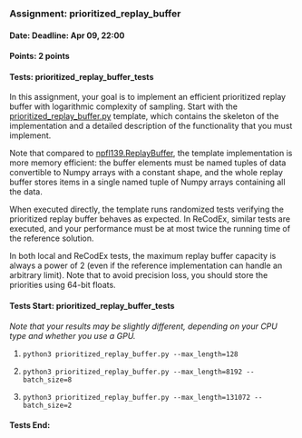 ### Assignment: prioritized_replay_buffer
#### Date: Deadline: Apr 09, 22:00
#### Points: 2 points
#### Tests: prioritized_replay_buffer_tests

In this assignment, your goal is to implement an efficient prioritized replay
buffer with logarithmic complexity of sampling. Start with the
[prioritized_replay_buffer.py](https://github.com/ufal/npfl139/tree/master/labs/05/prioritized_replay_buffer.py)
template, which contains the skeleton of the implementation and a detailed
description of the functionality that you must implement.

Note that compared to
[npfl139.ReplayBuffer](https://github.com/ufal/npfl139/blob/master/labs/npfl139/replay_buffer.py),
the template implementation is more memory efficient: the buffer elements must
be named tuples of data convertible to Numpy arrays with a constant shape,
and the whole replay buffer stores items in a single named tuple of Numpy
arrays containing all the data.

When executed directly, the template runs randomized tests verifying the
prioritized replay buffer behaves as expected. In ReCodEx, similar tests are
executed, and your performance must be at most twice the running time of the
reference solution.

In both local and ReCodEx tests, the maximum replay buffer capacity is always
a power of 2 (even if the reference implementation can handle an arbitrary
limit). Note that to avoid precision loss, you should store the priorities using
64-bit floats.

#### Tests Start: prioritized_replay_buffer_tests
_Note that your results may be slightly different, depending on your CPU type and whether you use a GPU._

1. `python3 prioritized_replay_buffer.py --max_length=128`

2. `python3 prioritized_replay_buffer.py --max_length=8192 --batch_size=8`

3. `python3 prioritized_replay_buffer.py --max_length=131072 --batch_size=2`
#### Tests End:
